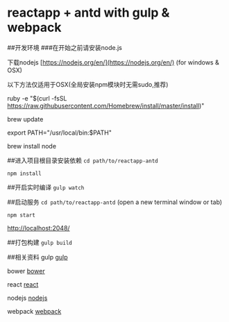 # reactapp + antd with gulp & webpack

##开发环境
###在开始之前请安装node.js

下载nodejs [https://nodejs.org/en/](https://nodejs.org/en/) (for windows & OSX)

以下方法仅适用于OSX(全局安装npm模块时无需sudo,推荐)

ruby -e "$(curl -fsSL https://raw.githubusercontent.com/Homebrew/install/master/install)"

brew update

export PATH="/usr/local/bin:$PATH"

brew install node


##进入项目根目录安装依赖
`cd path/to/reactapp-antd`

`npm install`


##开启实时编译
`gulp watch`


##启动服务
`cd path/to/reactapp-antd` (open a new terminal window or tab)

`npm start`

[http://localhost:2048/](http://localhost:2048/)

##打包构建
`gulp build`

##相关资料
gulp [gulp](http://gulpjs.com/)

bower [bower](http://bower.io/)

react [react](http://facebook.github.io/react/)

nodejs [nodejs](https://nodejs.org/en/)

webpack [webpack](https://webpack.github.io/)
